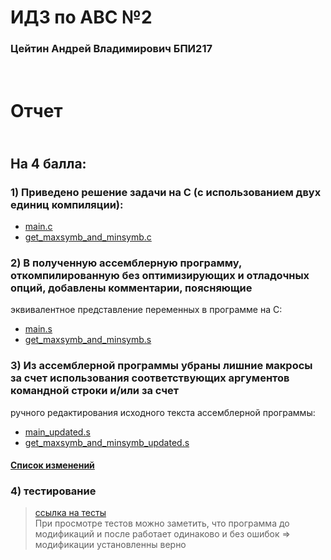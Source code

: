# ИДЗ по АВС №2
### Цейтин Андрей Владимирович БПИ217
# <br> Отчет
## <br> На 4 балла:
### 1) Приведено решение задачи на C (с использованием двух единиц компиляции):
* [main.c](https://github.com/CehhGhost/ABC2/blob/main/C%20code/main.c)
* [get_maxsymb_and_minsymb.c](https://github.com/CehhGhost/ABC2/blob/main/C%20code/get_maxsymb_and_minsymb.c)
### 2)  В полученную ассемблерную программу, откомпилированную без оптимизирующих и отладочных опций, добавлены комментарии, поясняющие
эквивалентное представление переменных в программе на C:
* [main.s](https://github.com/CehhGhost/ABC2/blob/main/Assembled/main.s)
* [get_maxsymb_and_minsymb.s](https://github.com/CehhGhost/ABC2/blob/main/Assembled/get_maxsymb_and_minsymb.s)
### 3) Из ассемблерной программы убраны лишние макросы за счет использования соответствующих аргументов командной строки и/или за счет
ручного редактирования исходного текста ассемблерной программы:
* [main_updated.s](https://github.com/CehhGhost/ABC2/blob/main/Assembeld%20updated/main_updated.s)
* [get_maxsymb_and_minsymb_updated.s](https://github.com/CehhGhost/ABC2/blob/main/Assembeld%20updated/get_maxsymb_and_minsymb_updated.s)
#### [Список изменений](https://github.com/CehhGhost/ABC2/blob/main/Assembeld%20updated/Changes.md)
### 4) тестирование
> [ссылка на тесты](https://github.com/CehhGhost/ABC1/blob/main/tests.md)
> <br> При просмотре тестов можно заметить, что программа до модификаций и после работает одинаково и без ошибок => модификации установленны верно
